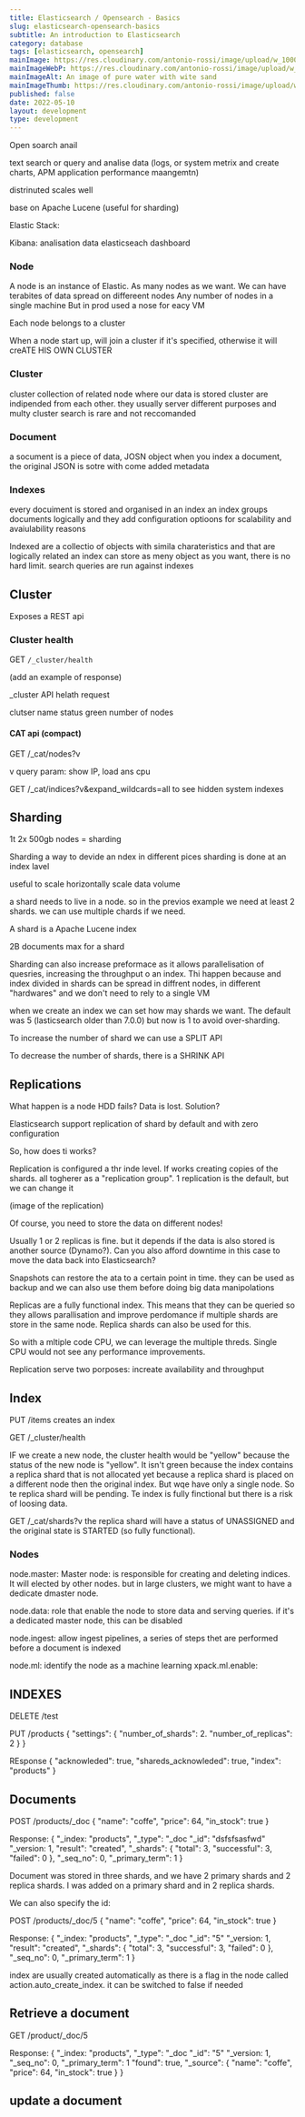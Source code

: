 ```yaml
---
title: Elasticsearch / Opensearch - Basics
slug: elasticsearch-opensearch-basics
subtitle: An introduction to Elasticsearch
category: database
tags: [elasticsearch, opensearch]
mainImage: https://res.cloudinary.com/antonio-rossi/image/upload/w_1000,fl_progressive/v1648646194/articles/functional-programming/pure_zyijgf.jpg
mainImageWebP: https://res.cloudinary.com/antonio-rossi/image/upload/w_1000,fl_progressive,f_webp/v1648646194/articles/functional-programming/pure_zyijgf.jpg
mainImageAlt: An image of pure water with wite sand
mainImageThumb: https://res.cloudinary.com/antonio-rossi/image/upload/w_300,fl_progressive/v1648646194/articles/functional-programming/pure_zyijgf.jpg
published: false
date: 2022-05-10
layout: development
type: development
---
```


Open soarch anail

text search or query and analise data (logs, or system metrix and create charts, APM application performance maangemtn)

distrinuted scales well

base on Apache Lucene (useful for sharding)

Elastic Stack:

Kibana: analisation data elasticseach dashboard

### Node

A node is an instance of Elastic. As many nodes as we want. We can have terabites of data spread on differeent nodes
Any number of nodes in a single machine But in prod used a nose for eacy VM

Each node belongs to a cluster

When a node start up, will join a cluster if it's specified, otherwise it will creATE HIS OWN CLUSTER

### Cluster

cluster collection of related node where our data is stored
cluster are indipended from each other. they usually server different purposes and multy cluster search is rare and not reccomanded

### Document

a socument is a piece of data, JOSN object
when you index a document, the original JSON is sotre with come added metadata

### Indexes

every docuiment is stored and organised in an index
an index groups documents logically and they add configuration optioons for scalability and avaiulability reasons

Indexed are a collectio of objects with simila charateristics and that are logically related
an index can store as meny object as you want, there is no hard limit.
search queries are run against indexes

## Cluster

Exposes a REST api

### Cluster health

GET `/_cluster/health`

(add an example of response)

\_cluster API
helath request

clutser name
status green
number of nodes

#### CAT api (compact)

GET /\_cat/nodes?v

v query param: show IP, load ans cpu

GET /\_cat/indices?v&expand_wildcards=all to see hidden system indexes

## Sharding

1t 2x 500gb nodes = sharding

Sharding a way to devide an ndex in different pices
sharding is done at an index lavel

useful to scale horizontally scale data volume

a shard needs to live in a node. so in the previos example we need at least 2 shards. we can use multiple chards if we need.

A shard is a Apache Lucene index

2B documents max for a shard

Sharding can also increase preformace as it allows parallelisation of quesries, increasing the throughput o an index. Thi happen because and index divided in shards can be spread in diffrent nodes, in different "hardwares" and we don't need to rely to a single VM

when we create an index we can set how may shards we want. The default was 5 (lasticsearch older than 7.0.0) but now is 1 to avoid over-sharding.

To increase the number of shard we can use a SPLIT API

To decrease the number of shards, there is a SHRINK API

## Replications

What happen is a node HDD fails? Data is lost. Solution?

Elasticsearch support replication of shard by default and with zero configuration

So, how does ti works?

Replication is configured a thr inde level. If works creating copies of the shards. all togherer as a "replication group". 1 replication is the default, but we can change it

(image of the replication)

Of course, you need to store the data on different nodes!

Usually 1 or 2 replicas is fine. but it depends if the data is also stored is another source (Dynamo?). Can you also afford downtime in this case to move the data back into Elasticsearch?

Snapshots can restore the ata to a certain point in time. they can be used as backup and we can also use them before doing big data manipolations

Replicas are a fully functional index. This means that they can be queried so they allows parallisation and improve perdomance if multiple shards are store in the same node. Replica shards can also be used for this.

So with a mltiple code CPU, we can leverage the multiple threds. Single CPU would not see any performance improvements.

Replication serve two porposes: increate availability and throughput

## Index

PUT /items creates an index

GET /\_cluster/health

IF we create a new node, the cluster health would be "yellow" because the status of the new node is "yellow". It isn't green because the index contains a replica shard that is not allocated yet because a replica shard is placed on a different node then the original index. But wqe have only a single node. So te replica shard will be pending. Te index is fully finctional but there is a risk of loosing data.

GET /\_cat/shards?v the replica shard will have a status of UNASSIGNED and the original state is STARTED (so fully functional).

### Nodes

node.master: Master node: is responsible for creating and deleting indices. It will elected by other nodes. but in large clusters, we might want to have a dedicate dmaster node.

node.data: role that enable the node to store data and serving queries. if it's a dedicated master node, this can be disabled

node.ingest: allow ingest pipelines, a series of steps thet are performed before a document is indexed

node.ml: identify the node as a machine learning
xpack.ml.enable:

## INDEXES

DELETE /test

PUT /products
{
"settings": {
"number_of_shards": 2.
"number_of_replicas": 2
}
}

REsponse {
"acknowleded": true,
"shareds_acknowleded": true,
"index": "products"
}

## Documents

POST /products/\_doc
{
"name": "coffe",
"price": 64,
"in_stock": true
}

Response: {
"\_index: "products",
"\_type": "\_doc
"\_id": "dsfsfsasfwd"
"\_version: 1,
"result": "created",
"\_shards": {
"total": 3,
"successful": 3,
"failed": 0
},
"\_seq_no": 0,
"\_primary_term": 1
}

Document was stored in three shards, and we have 2 primary shards and 2 replica shards. I was added on a primary shard and in 2 replica shards.

We can also specify the id:

POST /products/\_doc/5
{
"name": "coffe",
"price": 64,
"in_stock": true
}

Response: {
"\_index: "products",
"\_type": "\_doc
"\_id": "5"
"\_version: 1,
"result": "created",
"\_shards": {
"total": 3,
"successful": 3,
"failed": 0
},
"\_seq_no": 0,
"\_primary_term": 1
}

index are usually created automatically as there is a flag in the node called action.auto_create_index. it can be switched to false if needed

## Retrieve a document

GET /product/\_doc/5

Response: {
"\_index: "products",
"\_type": "\_doc
"\_id": "5"
"\_version: 1,
"\_seq_no": 0,
"\_primary_term": 1
"found": true,
"\_source": {
"name": "coffe",
"price": 64,
"in_stock": true
}
}

## update a document

